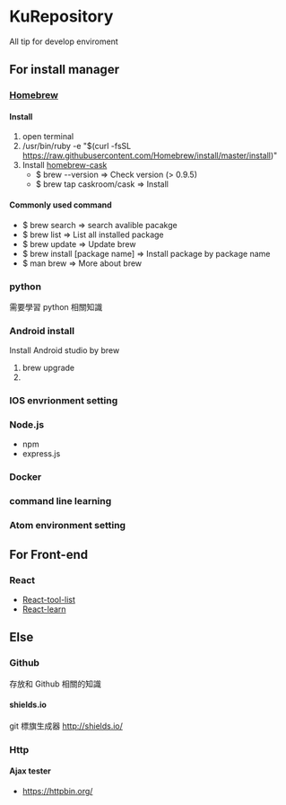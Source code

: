 # KuRepository
All tip for develop enviroment

## For install manager
### [Homebrew]
#### Install
1. open terminal
2. /usr/bin/ruby -e "$(curl -fsSL https://raw.githubusercontent.com/Homebrew/install/master/install)"
3. Install [homebrew-cask]
   - $ brew --version         => Check version (> 0.9.5)
   - $ brew tap caskroom/cask => Install

#### Commonly used command
- $ brew search                 => search avalible pacakge
- $ brew list                   => List all installed package
- $ brew update                 => Update brew
- $ brew install [package name] => Install package by package name
- $ man brew                    => More about brew

### python
需要學習 python 相關知識

### Android install
Install Android studio by brew
1. brew upgrade
2. 

### IOS envrionment setting

### Node.js
- npm
- express.js

### Docker

### command line learning

### Atom environment setting

## For Front-end
### React
- [React-tool-list]
- [React-learn]

## Else
### Github
存放和 Github 相關的知識
#### shields.io
git 標旗生成器
http://shields.io/
### Http
#### Ajax tester
- https://httpbin.org/

[Homebrew]: https://github.com/Homebrew/brew
[homebrew-cask]: https://github.com/caskroom/homebrew-cask
[React-tool-list]:https://github.com/facebook/react/wiki/Complementary-Tools
[React-components]:http://react-components.com/
[React-learn]:http://manongs.com/a/Tg7VHf
[React-redux-tutorial]:https://github.com/lewis617/react-redux-tutorial
[Example-React]: https://react.rocks/
[Example-CSS3D]: https://github.com/shrekshrek/css3d-engine/blob/master/css3d.js
